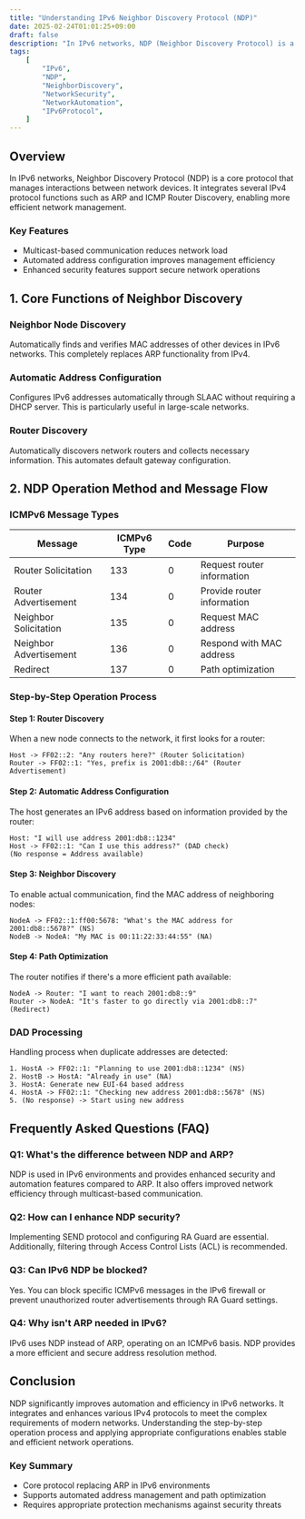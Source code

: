 ```yaml
---
title: "Understanding IPv6 Neighbor Discovery Protocol (NDP)"
date: 2025-02-24T01:01:25+09:00
draft: false
description: "In IPv6 networks, NDP (Neighbor Discovery Protocol) is a core protocol that replaces ARP. This article explains NDP's operation mechanisms along with SLAAC, security measures (SEND, RA Guard)."
tags:
    [
        "IPv6",
        "NDP",
        "NeighborDiscovery",
        "NetworkSecurity",
        "NetworkAutomation",
        "IPv6Protocol",
    ]
---
```


## Overview

In IPv6 networks, Neighbor Discovery Protocol (NDP) is a core protocol that manages interactions between network devices. It integrates several IPv4 protocol functions such as ARP and ICMP Router Discovery, enabling more efficient network management.

### Key Features

-   Multicast-based communication reduces network load
-   Automated address configuration improves management efficiency
-   Enhanced security features support secure network operations

## 1. Core Functions of Neighbor Discovery

### Neighbor Node Discovery

Automatically finds and verifies MAC addresses of other devices in IPv6 networks. This completely replaces ARP functionality from IPv4.

### Automatic Address Configuration

Configures IPv6 addresses automatically through SLAAC without requiring a DHCP server. This is particularly useful in large-scale networks.

### Router Discovery

Automatically discovers network routers and collects necessary information. This automates default gateway configuration.

## 2. NDP Operation Method and Message Flow

### ICMPv6 Message Types

| Message                | ICMPv6 Type | Code | Purpose                    |
| ---------------------- | ----------- | ---- | -------------------------- |
| Router Solicitation    | 133         | 0    | Request router information |
| Router Advertisement   | 134         | 0    | Provide router information |
| Neighbor Solicitation  | 135         | 0    | Request MAC address        |
| Neighbor Advertisement | 136         | 0    | Respond with MAC address   |
| Redirect               | 137         | 0    | Path optimization          |

### Step-by-Step Operation Process

#### Step 1: Router Discovery

When a new node connects to the network, it first looks for a router:

```plaintext
Host -> FF02::2: "Any routers here?" (Router Solicitation)
Router -> FF02::1: "Yes, prefix is 2001:db8::/64" (Router Advertisement)
```

#### Step 2: Automatic Address Configuration

The host generates an IPv6 address based on information provided by the router:

```plaintext
Host: "I will use address 2001:db8::1234"
Host -> FF02::1: "Can I use this address?" (DAD check)
(No response = Address available)
```

#### Step 3: Neighbor Discovery

To enable actual communication, find the MAC address of neighboring nodes:

```plaintext
NodeA -> FF02::1:ff00:5678: "What's the MAC address for 2001:db8::5678?" (NS)
NodeB -> NodeA: "My MAC is 00:11:22:33:44:55" (NA)
```

#### Step 4: Path Optimization

The router notifies if there's a more efficient path available:

```plaintext
NodeA -> Router: "I want to reach 2001:db8::9"
Router -> NodeA: "It's faster to go directly via 2001:db8::7" (Redirect)
```

### DAD Processing

Handling process when duplicate addresses are detected:

```plaintext
1. HostA -> FF02::1: "Planning to use 2001:db8::1234" (NS)
2. HostB -> HostA: "Already in use" (NA)
3. HostA: Generate new EUI-64 based address
4. HostA -> FF02::1: "Checking new address 2001:db8::5678" (NS)
5. (No response) -> Start using new address
```

## Frequently Asked Questions (FAQ)

### Q1: What's the difference between NDP and ARP?

NDP is used in IPv6 environments and provides enhanced security and automation features compared to ARP. It also offers improved network efficiency through multicast-based communication.

### Q2: How can I enhance NDP security?

Implementing SEND protocol and configuring RA Guard are essential. Additionally, filtering through Access Control Lists (ACL) is recommended.

### Q3: Can IPv6 NDP be blocked?

Yes. You can block specific ICMPv6 messages in the IPv6 firewall or prevent unauthorized router advertisements through RA Guard settings.

### Q4: Why isn't ARP needed in IPv6?

IPv6 uses NDP instead of ARP, operating on an ICMPv6 basis. NDP provides a more efficient and secure address resolution method.

## Conclusion

NDP significantly improves automation and efficiency in IPv6 networks. It integrates and enhances various IPv4 protocols to meet the complex requirements of modern networks. Understanding the step-by-step operation process and applying appropriate configurations enables stable and efficient network operations.

### Key Summary

-   Core protocol replacing ARP in IPv6 environments
-   Supports automated address management and path optimization
-   Requires appropriate protection mechanisms against security threats
